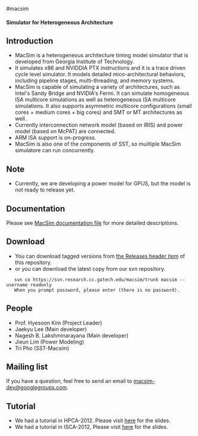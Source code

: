 #macsim
#### Simulator for Heterogeneous Architecture

## Introduction

* MacSim is a heterogeneous architecture timing model simulator that is developed from Georgia Institute of Technology.
* It simulates x86 and NVIDDIA PTX instructions and it is a trace driven cycle level simulator. It models detailed mico-architectural behaviors, including pipeline stages, multi-threading, and memory systems.
* MacSim is capable of simulating a variety of architectures, such as Intel's Sandy Bridge and NVIDIA's Fermi. It can simulate homogeneous ISA multicore simulations as well as heterogeneous ISA multicore simulations. It also supports asymmetric multicore configurations (small cores + medium cores + big cores) and SMT or MT architectures as well.
* Currently interconnection network model (based on IRIS) and power model (based on McPAT) are connected.
* ARM ISA support is on-progress.
* MacSim is also one of the components of SST, so muiltiple MacSim simulatore can run concurrently.


## Note

* Currently, we are developing a power model for GPUS, but the model is not ready to release yet.

 
## Documentation

Please see [MacSim documentation file](http://macsim.googlecode.com/files/macsim.pdf) for more detailed descriptions.


## Download

* You can download tagged versions from [the Releases header item](https://github.com/macsimgt/macsim/releases) of this repository.
* or you can download the latest copy from our svn repository.

```
   svn co https://svn.research.cc.gatech.edu/macsim/trunk macsim --username readonly
   When you prompt password, please enter (there is no password).
```


## People

* Prof. Hyesoon Kim (Project Leader)
* Jaekyu Lee (Main developer)
* Nagesh B. Lakshminarayana (Main developer)
* Jieun Lim (Power Modeling)
* Tri Pho (SST-Macsim)


## Mailing list

If you have a question, feel free to send an email to macsim-dev@googlegroups.com.


## Tutorial

* We had a tutorial in HPCA-2012. Please visit [here](http://comparch.gatech.edu/hparch/OcelotMacsim_tutorial.html) for the slides.
* We had a tutorial in ISCA-2012, Please visit [here](http://comparch.gatech.edu/hparch/isca12_gt.html) for the slides.

